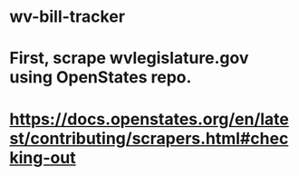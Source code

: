 # wv-bill-tracker

# First, scrape wvlegislature.gov using OpenStates repo. 
# https://docs.openstates.org/en/latest/contributing/scrapers.html#checking-out



